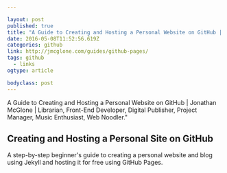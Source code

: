 ```yaml
---

layout: post 
published: true 
title: "A Guide to Creating and Hosting a Personal Website on GitHub | Jonathan McGlone | Librarian, Front-End Developer, Digital Publisher, Project Manager, Music Enthusiast, Web Noodler." 
date: 2016-05-08T11:52:56.619Z 
categories: github
link: http://jmcglone.com/guides/github-pages/ 
tags: github
  - links
ogtype: article 

bodyclass: post 
---
```

A Guide to Creating and Hosting a Personal Website on GitHub | Jonathan McGlone | Librarian, Front-End Developer, Digital Publisher, Project Manager, Music Enthusiast, Web Noodler."

## Creating and Hosting a Personal Site on GitHub
A step-by-step beginner's guide to creating a personal website and blog using Jekyll and hosting it for free using GitHub Pages.

